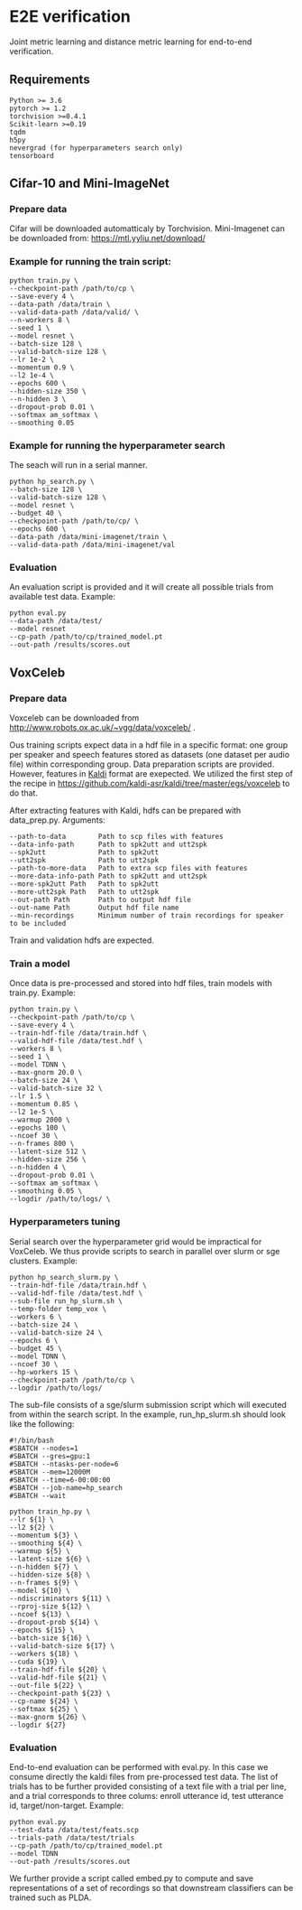 # E2E verification

Joint metric learning and distance metric learning for end-to-end verification.

## Requirements

```
Python >= 3.6
pytorch >= 1.2
torchvision >=0.4.1
Scikit-learn >=0.19
tqdm
h5py
nevergrad (for hyperparameters search only)
tensorboard
```

## Cifar-10 and Mini-ImageNet

### Prepare data

Cifar will be downloaded automatticaly by Torchvision. Mini-Imagenet can be downloaded from: https://mtl.yyliu.net/download/

### Example for running the train script:

```
python train.py \
--checkpoint-path /path/to/cp \
--save-every 4 \
--data-path /data/train \
--valid-data-path /data/valid/ \
--n-workers 8 \
--seed 1 \
--model resnet \
--batch-size 128 \
--valid-batch-size 128 \
--lr 1e-2 \
--momentum 0.9 \
--l2 1e-4 \
--epochs 600 \
--hidden-size 350 \
--n-hidden 3 \
--dropout-prob 0.01 \
--softmax am_softmax \
--smoothing 0.05
```

### Example for running the hyperparameter search

The seach will run in a serial manner.

```
python hp_search.py \
--batch-size 128 \
--valid-batch-size 128 \
--model resnet \
--budget 40 \
--checkpoint-path /path/to/cp/ \
--epochs 600 \
--data-path /data/mini-imagenet/train \
--valid-data-path /data/mini-imagenet/val
```

### Evaluation

An evaluation script is provided and it will create all possible trials from available test data. Example:

```
python eval.py
--data-path /data/test/
--model resnet
--cp-path /path/to/cp/trained_model.pt
--out-path /results/scores.out
```

## VoxCeleb

### Prepare data

Voxceleb can be downloaded from http://www.robots.ox.ac.uk/~vgg/data/voxceleb/ .

Ous training scripts expect data in a hdf file in a specific format: one group per speaker and speech features stored as datasets (one dataset per audio file) within corresponding group. Data preparation scripts are provided. However, features in [Kaldi](https://kaldi-asr.org/) format are exepected. We utilized the first step of the recipe in https://github.com/kaldi-asr/kaldi/tree/master/egs/voxceleb to do that.

After extracting features with Kaldi, hdfs can be prepared with data_prep.py. Arguments:

```
--path-to-data        Path to scp files with features
--data-info-path      Path to spk2utt and utt2spk
--spk2utt             Path to spk2utt
--utt2spk             Path to utt2spk
--path-to-more-data   Path to extra scp files with features
--more-data-info-path Path to spk2utt and utt2spk
--more-spk2utt Path   Path to spk2utt
--more-utt2spk Path   Path to utt2spk
--out-path Path       Path to output hdf file
--out-name Path       Output hdf file name
--min-recordings      Minimum number of train recordings for speaker to be included
```

Train and validation hdfs are expected.

### Train a model

Once data is pre-processed and stored into hdf files, train models with train.py. Example:

```
python train.py \
--checkpoint-path /path/to/cp \
--save-every 4 \
--train-hdf-file /data/train.hdf \
--valid-hdf-file /data/test.hdf \
--workers 8 \
--seed 1 \
--model TDNN \
--max-gnorm 20.0 \
--batch-size 24 \
--valid-batch-size 32 \
--lr 1.5 \
--momentum 0.85 \
--l2 1e-5 \
--warmup 2000 \
--epochs 100 \
--ncoef 30 \
--n-frames 800 \
--latent-size 512 \
--hidden-size 256 \
--n-hidden 4 \
--dropout-prob 0.01 \
--softmax am_softmax \
--smoothing 0.05 \
--logdir /path/to/logs/ \
```

### Hyperparameters tuning

Serial search over the hyperparameter grid would be impractical for VoxCeleb. We thus provide scripts to search in parallel over slurm or sge clusters. Example:

```
python hp_search_slurm.py \
--train-hdf-file /data/train.hdf \
--valid-hdf-file /data/test.hdf \
--sub-file run_hp_slurm.sh \
--temp-folder temp_vox \
--workers 6 \
--batch-size 24 \
--valid-batch-size 24 \
--epochs 6 \
--budget 45 \
--model TDNN \
--ncoef 30 \
--hp-workers 15 \
--checkpoint-path /path/to/cp \
--logdir /path/to/logs/
```

The sub-file consists of a sge/slurm submission script which will executed from within the search script. In the example, run_hp_slurm.sh should look like the following:

```
#!/bin/bash
#SBATCH --nodes=1
#SBATCH --gres=gpu:1
#SBATCH --ntasks-per-node=6
#SBATCH --mem=12000M
#SBATCH --time=6-00:00:00
#SBATCH --job-name=hp_search
#SBATCH --wait

python train_hp.py \
--lr ${1} \
--l2 ${2} \
--momentum ${3} \
--smoothing ${4} \
--warmup ${5} \
--latent-size ${6} \
--n-hidden ${7} \
--hidden-size ${8} \
--n-frames ${9} \
--model ${10} \
--ndiscriminators ${11} \
--rproj-size ${12} \
--ncoef ${13} \
--dropout-prob ${14} \
--epochs ${15} \
--batch-size ${16} \
--valid-batch-size ${17} \
--workers ${18} \
--cuda ${19} \
--train-hdf-file ${20} \
--valid-hdf-file ${21} \
--out-file ${22} \
--checkpoint-path ${23} \
--cp-name ${24} \
--softmax ${25} \
--max-gnorm ${26} \
--logdir ${27}
```

### Evaluation

End-to-end evaluation can be performed with eval.py. In this case we consume directly the kaldi files from pre-processed test data. The list of trials has to be further provided consisting of a text file with a trial per line, and a trial corresponds to three colums: enroll utterance id, test utterance id, target/non-target. Example:

```
python eval.py
--test-data /data/test/feats.scp
--trials-path /data/test/trials
--cp-path /path/to/cp/trained_model.pt
--model TDNN
--out-path /results/scores.out
```

We further provide a script called embed.py to compute and save representations of a set of recordings so that downstream classifiers can be trained such as PLDA.

